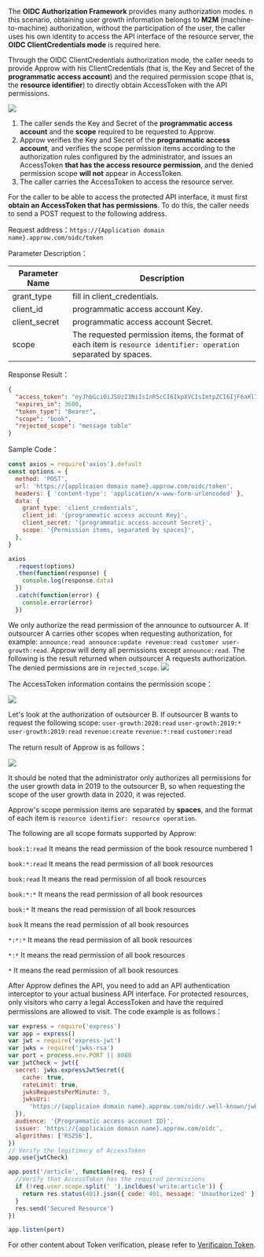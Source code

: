 <IntegrationDetailCard title="Obtain An AccessToken That Has Permissions">

The **OIDC Authorization Framework** provides many authorization modes. n this scenario, obtaining user growth information belongs to **M2M** (machine-to-machine) authorization, without the participation of the user, the caller uses his own identity to access the API interface of the resource server, the **OIDC ClientCredentials mode** is required here.

Through the OIDC ClientCredentials authorization mode, the caller needs to provide Approw with his ClientCredentials (that is, the Key and Secret of the **programmatic access account**) and the required permission scope (that is, the **resource identifier**) to directly obtain AccessToken with the API permissions.

![](~@imagesEnUs/guides/authorization/m2m-flow.png)

1. The caller sends the Key and Secret of the **programmatic access account** and the **scope** required to be requested to Approw.
2. Approw verifies the Key and Secret of the **programmatic access account**, and verifies the scope permission items according to the authorization rules configured by the administrator, and issues an AccessToken **that has the access resource permission**, and the denied permission scope **will not** appear in AccessToken.
3. The caller carries the AccessToken to access the resource server.

For the caller to be able to access the protected API interface, it must first **obtain an AccessToken that has permissions**. To do this, the caller needs to send a POST request to the following address.

Request address：`https://{Application domain name}.approw.com/oidc/token`

Parameter Description：

| Parameter Name | Description                                                                                                      |
| -------------- | ---------------------------------------------------------------------------------------------------------------- |
| grant_type     | fill in client_credentials.                                                                                      |
| client_id      | programmatic access account Key.                                                                                 |
| client_secret  | programmatic access account Secret.                                                                              |
| scope          | The requested permission items, the format of each item is `resource identifier: operation` separated by spaces. |

Response Result：

```json
{
  "access_token": "eyJhbGciOiJSUzI1NiIsInR5cCI6IkpXVCIsImtpZCI6IjF6aXlIVG15M184MDRDOU1jUENHVERmYWJCNThBNENlZG9Wa3VweXdVeU0ifQ.eyJqdGkiOiJ2S1ZGV3FKemltTm5MSTlYZy0zam0iLCJpYXQiOjE2MTI1MDA2OTgsImV4cCI6MTYxMjUwNDI5OCwic2NvcGUiOiJib29rIiwiaXNzIjoiaHR0cHM6Ly9zdGVhbS10YWxrLmF1dGhpbmcuY24vb2lkYyIsImF1ZCI6IjYwMWJmMzVhY2E1ZDM4NzVjNDY3NDgyYyIsImF6cCI6IjYwMTkzYzYxMGY5MTE3ZTdjYjA0OTE1OSJ9.DS0l6zdlr_bGLqmDQRxvHUL4fmyLS5je6bqUCSSo06OIWSfcDZMZAqH5aYXP7Hzm4SiT6sfOCP_IiPSOxJPgFPYAmQTPSvJ5e6zs9jNeZyep_O6NWjlOGbDirskZE1pSZO_16ceiFr3jprSp13ff6O6Fa9YkY-8b_L3ouDqKhtb_4051pWZif-VzgXSkmvflTmqauJul9b5PzaeGWL-PKOrHrUiHjJwf9wqtR-3C8voFmi9pmxrUJYGSJoxwcxxSEceUY3d9oJU3v7e6FOnT_EMxfQCrAgzXR21bOitsAutOVXg1N9H0QJiNBESorCcj6yi1fVePTeDI5nY6xj9oDw",
  "expires_in": 3600,
  "token_type": "Bearer",
  "scope": "book",
  "rejected_scope": "message table"
}
```

Sample Code：

```js
const axios = require('axios').default
const options = {
  method: 'POST',
  url: 'https://{applicaion domain name}.approw.com/oidc/token',
  headers: { 'content-type': 'application/x-www-form-urlencoded' },
  data: {
    grant_type: 'client_credentials',
    client_id: '{programmatic access account Key}',
    client_secret: '{programmatic access account Secret}',
    scope: '{Permission items, separated by spaces}',
  },
}

axios
  .request(options)
  .then(function(response) {
    console.log(response.data)
  })
  .catch(function(error) {
    console.error(error)
  })
```

We only authorize the read permission of the announce to outsourcer A. If outsourcer A carries other scopes when requesting authorization, for example: `announce:read announce:update revenue:read customer user-growth:read`. Approw will deny all permissions except `announce:read`. The following is the result returned when outsourcer A requests authorization. The denied permissions are in `rejected_scope`.
![](~@imagesEnUs/guides/authorization/client-credentials-result.png)

The AccessToken information contains the permission scope：

![](~@imagesEnUs/guides/authorization/client-credentials-token.png)

Let's look at the authorization of outsourcer B. If outsourcer B wants to request the following scope: `user-growth:2020:read` `user-growth:2019:*` `user-growth:2019:read` `revenue:create` `revenue:*:read` `customer:read`

The return result of Approw is as follows：

![](~@imagesEnUs/guides/authorization/client-credentials-result-2.png)

It should be noted that the administrator only authorizes all permissions for the user growth data in 2019 to the outsourcer B, so when requesting the scope of the user growth data in 2020, it was rejected.

</IntegrationDetailCard>

<IntegrationDetailCard title="Scope Permission Item Specification">

Approw's scope permission items are separated by **spaces**, and the format of each item is `resource identifier: resource operation`.

The following are all scope formats supported by Approw:

`book:1:read` It means the read permission of the book resource numbered 1

`book:*:read` It means the read permission of all book resources

`book:read` It means the read permission of all book resources

`book:*:*` It means the read permission of all book resources

`book:*` It means the read permission of all book resources

`book` It means the read permission of all book resources

`*:*:*` It means the read permission of all book resources

`*:*` It means the read permission of all book resources

`*` It means the read permission of all book resources

</IntegrationDetailCard>

<IntegrationDetailCard title="Add API Authentication Interceptor">

After Approw defines the API, you need to add an API authentication interceptor to your actual business API interface. For protected resources, only visitors who carry a legal AccessToken and have the required permissions are allowed to visit.
The code example is as follows：

```javascript
var express = require('express')
var app = express()
var jwt = require('express-jwt')
var jwks = require('jwks-rsa')
var port = process.env.PORT || 8080
var jwtCheck = jwt({
  secret: jwks.expressJwtSecret({
    cache: true,
    rateLimit: true,
    jwksRequestsPerMinute: 5,
    jwksUri:
      'https://{applicaion domain name}.approw.com/oidc/.well-known/jwks.json',
  }),
  audience: '{Programmatic access account ID}',
  issuer: 'https://{applicaion domain name}.approw.com/oidc',
  algorithms: ['RS256'],
})
// Verify the legitimacy of AccessToken
app.use(jwtCheck)

app.post('/article', function(req, res) {
  //Verify that AccessToken has the required permissions
  if (!req.user.scope.split(' ').incldues('write:article')) {
    return res.status(401).json({ code: 401, message: 'Unauthorized' })
  }
  res.send('Secured Resource')
})

app.listen(port)
```

For other content about Token verification, please refer to [Verificaion Token](/docs/guides/faqs/how-to-validate-user-token.md).

</IntegrationDetailCard>
